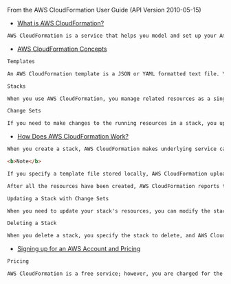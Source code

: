 From the AWS CloudFormation User Guide (API Version 2010-05-15)

- [What is AWS CloudFormation?](http://docs.aws.amazon.com/AWSCloudFormation/latest/UserGuide/Welcome.html)

```html
AWS CloudFormation is a service that helps you model and set up your Amazon Web Services resources so that you can spend less time managing those resources and more time focusing on your applications that run in AWS. You create a template that describes all the AWS resources that you want (like Amazon EC2 instances or Amazon RDS DB instances), and AWS CloudFormation takes care of provisioning and configuring those resources for you. You don't need to individually create and configure AWS resources and figure out what's dependent on what; AWS CloudFormation handles all of that.
```

- [AWS CloudFormation Concepts](http://docs.aws.amazon.com/AWSCloudFormation/latest/UserGuide/cfn-whatis-concepts.html)

```html
Templates

An AWS CloudFormation template is a JSON or YAML formatted text file. You can save these files with any extension, such as .json, .yaml, .template, or .txt. AWS CloudFormation uses these templates as blueprints for building your AWS resources.
```

```html
Stacks

When you use AWS CloudFormation, you manage related resources as a single unit called a stack. You create, update, and delete a collection of resources by creating, updating, and deleting stacks. All the resources in a stack are defined by the stack's AWS CloudFormation template.
```

```html
Change Sets

If you need to make changes to the running resources in a stack, you update the stack. Before making changes to your resources, you can generate a change set, which is summary of your proposed changes. Change sets allow you to see how your changes might impact your running resources, especially for critical resources, before implementing them.
```

- [How Does AWS CloudFormation Work?](http://docs.aws.amazon.com/AWSCloudFormation/latest/UserGuide/cfn-whatis-howdoesitwork.html)

```html
When you create a stack, AWS CloudFormation makes underlying service calls to AWS to provision and configure your resources. Note that AWS CloudFormation can perform only actions that you have permission to do. For example, to create EC2 instances by using AWS CloudFormation, you need permissions to create instances. You'll need similar permissions to terminate instances when you delete stacks with instances.
```

```html
<b>Note</b>

If you specify a template file stored locally, AWS CloudFormation uploads it to an S3 bucket in your AWS account. AWS CloudFormation creates a bucket for each region in which you upload a template file. The buckets are accessible to anyone with Amazon Simple Storage Service (Amazon S3) permissions in your AWS account. If a bucket created by AWS CloudFormation is already present, the template is added to that bucket.
```

```html
After all the resources have been created, AWS CloudFormation reports that your stack has been created. You can then start using the resources in your stack. If stack creation fails, AWS CloudFormation rolls back your changes by deleting the resources that it created.
```

```html
Updating a Stack with Change Sets  

When you need to update your stack's resources, you can modify the stack's template. You don't need to create a new stack and delete the old one. To update a stack, create a change set by submitting a modified version of the original stack template, different input parameter values, or both. AWS CloudFormation compares the modified template with the original template and generates a change set. The change set lists the proposed changes. After reviewing the changes, you can execute the change set to update your stack or you can create a new change set.
```

```html
Deleting a Stack  

When you delete a stack, you specify the stack to delete, and AWS CloudFormation deletes the stack and all the resources in that stack. You can delete stacks by using the AWS CloudFormation console, API, or AWS CLI.  If you want to delete a stack but want to retain some resources in that stack, you can use a deletion policy to retain those resources.
```

- [Signing up for an AWS Account and Pricing](http://docs.aws.amazon.com/AWSCloudFormation/latest/UserGuide/cfn-sign-up-for-aws.html)

```html
Pricing  

AWS CloudFormation is a free service; however, you are charged for the AWS resources you include in your stacks at the current rates for each
```